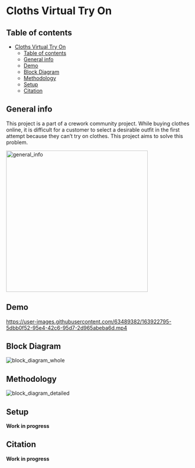 # Cloths Virtual Try On

## Table of contents
- [Cloths Virtual Try On](#cloths-virtual-try-on)
  - [Table of contents](#table-of-contents)
  - [General info](#general-info)
  - [Demo](#demo)
  - [Block Diagram](#block-diagram)
  - [Methodology](#methodology)
  - [Setup](#setup)
  - [Citation](#citation)


## General info
This project is a part of a crework community project. While buying clothes online, it is difficult for a customer to select a desirable outfit in the first attempt because they can’t try on clothes. This project aims to solve this problem.

<img width="383" alt="general_info" src="https://user-images.githubusercontent.com/63489382/163923011-c2898812-2491-4ec2-beb7-dcaaaf680e4f.png">


## Demo

https://user-images.githubusercontent.com/63489382/163922795-5dbb0f52-95e4-42c6-95d7-2d965abeba6d.mp4



## Block Diagram
![block_diagram_whole](https://user-images.githubusercontent.com/63489382/163922947-c1677f79-ad6f-4550-affc-7d4e80f0d247.png)


## Methodology
![block_diagram_detailed](https://user-images.githubusercontent.com/63489382/163922991-86d148c2-1a97-48a5-b4ec-d8c16819374a.png)


## Setup
**Work in progress**


## Citation
**Work in progress**
